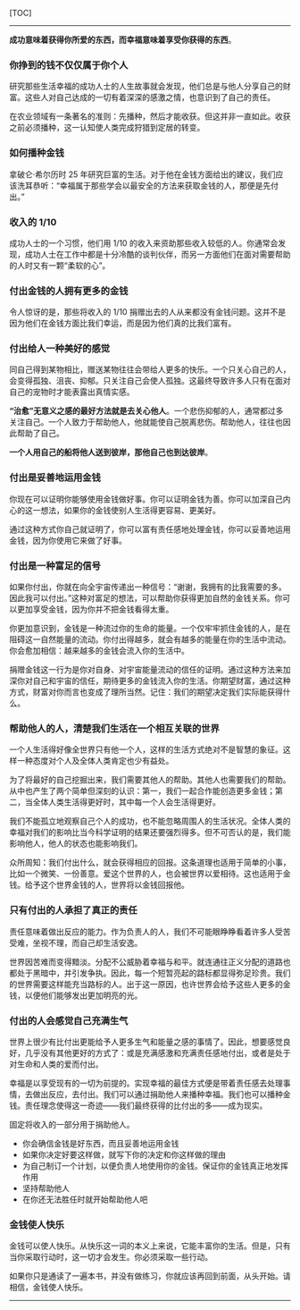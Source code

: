 [TOC]

-------

**成功意味着获得你所爱的东西，而幸福意味着享受你获得的东西**。

### 你挣到的钱不仅仅属于你个人

研究那些生活幸福的成功人士的人生故事就会发现，他们总是与他人分享自己的财富。这些人对自己达成的一切有着深深的感激之情，也意识到了自己的责任。

在农业领域有一条著名的准则：先播种，然后才能收获。但这并非一直如此。收获之前必须播种，这一认知使人类完成狩猎到定居的转变。

### 如何播种金钱

拿破仑·希尔历时 25 年研究巨富的生活。对于他在金钱方面给出的建议，我们应该洗耳恭听：“幸福属于那些学会以最安全的方法来获取金钱的人，那便是先付出。”

### 收入的 1/10

成功人士的一个习惯，他们用 1/10 的收入来资助那些收入较低的人。你通常会发现，成功人士在工作中都是十分冷酷的谈判伙伴，而另一方面他们在面对需要帮助的人时又有一颗“柔软的心”。

### 付出金钱的人拥有更多的金钱

令人惊讶的是，那些将收入的 1/10 捐赠出去的人从来都没有金钱问题。这并不是因为他们在金钱方面比我们幸运，而是因为他们真的比我们富有。

### 付出给人一种美好的感觉

同自己得到某物相比，赠送某物往往会带给人更多的快乐。一个只关心自己的人，会变得孤独、沮丧、抑郁。只关注自己会使人孤独。这最终导致许多人只有在面对自己的宠物时才能表露出真情实感。

**“治愈”无意义之感的最好方法就是去关心他人**。一个悲伤抑郁的人，通常都过多关注自己。一个人致力于帮助他人，他就能使自己脱离悲伤。帮助他人，往往也因此帮助了自己。

**一个人用自己的船将他人送到彼岸，那他自己也到达彼岸**。

### 付出是妥善地运用金钱

你现在可以证明你能够使用金钱做好事。你可以证明金钱为善。你可以加深自己内心的这一想法，如果你的金钱使别人生活得更容易、更美好。

通过这种方式你自己就证明了，你可以富有责任感地处理金钱，你可以妥善地运用金钱，因为你使用它来做了好事。

### 付出是一种富足的信号

如果你付出，你就在向全宇宙传递出一种信号：“谢谢，我拥有的比我需要的多。因此我可以付出。”这种对富足的想法，可以帮助你获得更加自然的金钱关系。你可以更加享受金钱，因为你并不把金钱看得太重。

你更加意识到，金钱是一种流过你的生命的能量。一个仅牢牢抓住金钱的人，是在阻碍这一自然能量的流动。你付出得越多，就会有越多的能量在你的生活中流动。你会愈加相信：越来越多的金钱会流入你的生活中。

捐赠金钱这一行为是你对自身、对宇宙能量流动的信任的证明。通过这种方法来加深你对自己和宇宙的信任，期待更多的金钱流入你的生活。你期望财富，通过这种方式，财富对你而言也变成了理所当然。记住：我们的期望决定我们实际能获得什么。

### 帮助他人的人，清楚我们生活在一个相互关联的世界

一个人生活得好像全世界只有他一个人，这样的生活方式绝对不是智慧的象征。这样一种态度对个人及全体人类肯定也少有益处。

为了将最好的自己挖掘出来，我们需要其他人的帮助。其他人也需要我们的帮助。从中也产生了两个简单但深刻的认识：第一，我们一起合作能创造更多金钱；第二，当全体人类生活得更好时，其中每一个人会生活得更好。

我们不能孤立地观察自己个人的成功，也不能忽略周围人的生活状况。全体人类的幸福对我们的影响比当今科学证明的结果还要强烈得多。但不可否认的是，我们能影响他人，他人的状态也能影响我们。

众所周知：我们付出什么，就会获得相应的回报。这条道理也适用于简单的小事，比如一个微笑、一份善意。爱这个世界的人，也会被世界以爱相待。这也适用于金钱。给予这个世界金钱的人，世界将以金钱回报他。

### 只有付出的人承担了真正的责任

责任意味着做出反应的能力。作为负责人的人，我们不可能眼睁睁看着许多人受苦受难，坐视不理，而自己却生活安逸。

世界因苦难而变得黯淡。分配不公威胁着幸福与和平。就连通往正义分配的道路也都处于黑暗中，并引发争执。因此，每一个短暂亮起的路标都显得弥足珍贵。我们的世界需要这样能充当路标的人。出于这一原因，也许世界会给予这些人更多的金钱，以便他们能够发出更加明亮的光。

### 付出的人会感觉自己充满生气

世界上很少有比付出更能给予人更多生气和能量之感的事情了。因此，想要感觉良好，几乎没有其他更好的方式了：或是充满感激和充满责任感地付出，或者是处于对生命和人类的爱而付出。

幸福是以享受现有的一切为前提的。实现幸福的最佳方式便是带着责任感去处理事情，去做出反应，去付出。我们可以通过捐助他人来播种幸福。我们也可以播种金钱。责任理念使得这一奇迹——我们最终获得的比付出的多——成为现实。

固定将收入的一部分用于捐助他人。
- 你会确信金钱是好东西，而且妥善地运用金钱
- 如果你决定好要这样做，就写下你的决定和你这样做的理由
- 为自己制订一个计划，以便负责人地使用你的金钱。保证你的金钱真正地发挥作用
- 坚持帮助他人
- 在你还无法胜任时就开始帮助他人吧

### 金钱使人快乐

金钱可以使人快乐。从快乐这一词的本义上来说，它能丰富你的生活。但是，只有当你采取行动时，这一切才会发生。你必须采取一些行动。

如果你只是通读了一遍本书，并没有做练习，你就应该再回到前面，从头开始。请相信，金钱使人快乐。

-------
